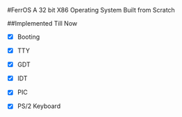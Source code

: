 #FerrOS
A 32 bit X86 Operating System Built from Scratch

##Implemented Till Now
- [x] Booting
- [x] TTY
- [x] GDT
- [x] IDT
- [x] PIC
- [x] PS/2 Keyboard


